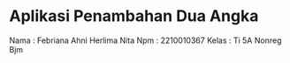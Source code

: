# Aplikasi Penambahan Dua Angka
Nama : Febriana Ahni Herlima Nita
Npm  : 2210010367
Kelas : Ti 5A Nonreg Bjm
